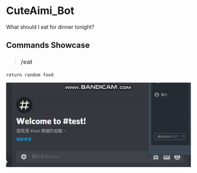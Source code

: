 # CuteAimi_Bot
What should I eat for dinner tonight?
## Commands Showcase
>### /eat
    return random food 
![image](https://github.com/eswork54/CuteAimi_Bot/blob/master/eat.gif)

